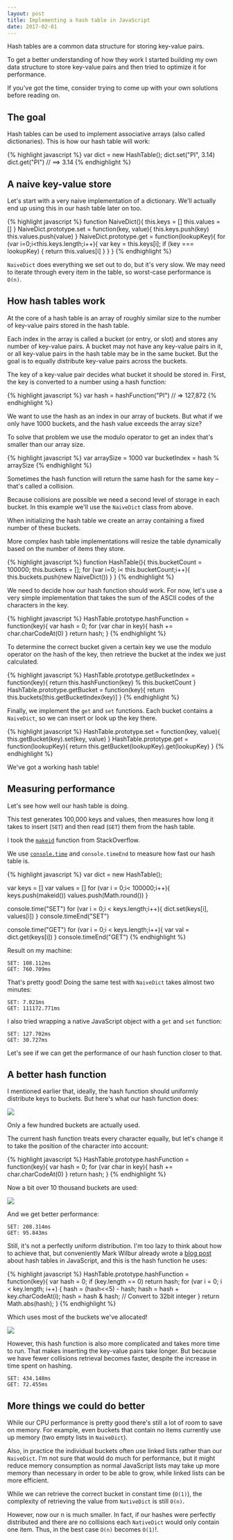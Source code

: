 ```yaml
---
layout: post
title: Implementing a hash table in JavaScript 
date: 2017-02-01
---
```


Hash tables are a common data structure for storing key-value pairs.

To get a better understanding of how they work I started building my own data structure to store key-value pairs and then tried to optimize it for performance.

If you've got the time, consider trying to come up with your own solutions before reading on.

## The goal

Hash tables can be used to implement associative arrays (also called dictionaries). This is how our hash table will work:

{% highlight javascript %}
var dict = new HashTable();
dict.set("PI", 3.14)
dict.get("PI") // ==> 3.14
{% endhighlight %}

## A naive key-value store

Let's start with a very naive implementation of a dictionary. We'll actually end up using this in our hash table later on too.

{% highlight javascript %}
function NaiveDict(){
    this.keys = []
    this.values = []
}
NaiveDict.prototype.set = function(key, value){
    this.keys.push(key)
    this.values.push(value)
}
NaiveDict.prototype.get = function(lookupKey){
    for (var i=0;i<this.keys.length;i++){
        var key = this.keys[i];
        if (key === lookupKey) {
            return this.values[i]
        }
    }
}
{% endhighlight %}
<!-- > -->

`NaiveDict` does everything we set out to do, but it's very slow. We may need to iterate through every item in the table, so worst-case performance is `O(n)`.

## How hash tables work

At the core of a hash table is an array of roughly similar size to the number of key-value pairs stored in the hash table.

Each index in the array is called a bucket (or entry, or slot) and stores any number of key-value pairs. A bucket may not have any key-value pairs in it, or all key-value pairs in the hash table may be in the same bucket. But the goal is to equally distribute key-value pairs across the buckets.

The key of a key-value pair decides what bucket it should be stored in. First, the key is converted to a number using a hash function:

{% highlight javascript %}
var hash = hashFunction("PI") // => 127,872
{% endhighlight %}

We want to use the hash as an index in our array of buckets. But what if we only have 1000 buckets, and the hash value exceeds the array size?

To solve that problem we use the modulo operator to get an index that's smaller than our array size.

{% highlight javascript %}
var arraySize = 1000
var bucketIndex = hash % arraySize
{% endhighlight %}

Sometimes the hash function will return the same hash for the same key – that's called a collision.

Because collisions are possible we need a second level of storage in each bucket. In this example we'll use the `NaiveDict` class from above.

When initializing the hash table we create an array containing a fixed number of these buckets.

More complex hash table implementations will resize the table dynamically based on the number of items they store.

{% highlight javascript %}
function HashTable(){
    this.bucketCount = 100000;
    this.buckets = [];
    for (var i=0; i< this.bucketCount;i++){
        this.buckets.push(new NaiveDict())
    }
}
{% endhighlight %}

We need to decide how our hash function should work. For now, let's use a very simple implementation that takes the sum of the ASCII codes of the characters in the key.

{% highlight javascript %}
HashTable.prototype.hashFunction = function(key){
    var hash = 0;
    for (var char in key){
        hash += char.charCodeAt(0)
    }
    return hash;
}
{% endhighlight %}

To determine the correct bucket given a certain key we use the modulo operator on the hash of the key, then retrieve the bucket at the index we just calculated.

{% highlight javascript %}
HashTable.prototype.getBucketIndex = function(key){
    return this.hashFunction(key) % this.bucketCount
}
HashTable.prototype.getBucket = function(key){
    return this.buckets[this.getBucketIndex(key)]
}
{% endhighlight %}

Finally, we implement the `get` and `set` functions. Each bucket contains a `NaiveDict`, so we can insert or look up the key there.

{% highlight javascript %}
HashTable.prototype.set = function(key, value){
   this.getBucket(key).set(key, value)
}
HashTable.prototype.get = function(lookupKey){
    return this.getBucket(lookupKey).get(lookupKey)
}
{% endhighlight %}

We've got a working hash table!

## Measuring performance

Let's see how well our hash table is doing.

This test generates 100,000 keys and values, then measures how long it takes to insert (`SET`) and then read (`GET`) them from the hash table.

I took the [`makeid`](http://stackoverflow.com/a/1349426/1290545) function from StackOverflow.

We use [`console.time`](https://developer.mozilla.org/en-US/docs/Web/API/Console/time) and `console.timeEnd` to measure how fast our hash table is.

{% highlight javascript %}
var dict = new HashTable();

var keys = []
var values = []
for (var i = 0;i< 100000;i++){
    keys.push(makeid())
    values.push(Math.round())
}

console.time("SET")
for (var i = 0;i < keys.length;i++){
    dict.set(keys[i], values[i])
}
console.timeEnd("SET")

console.time("GET")
for (var i = 0;i < keys.length;i++){
    var val = dict.get(keys[i])
}
console.timeEnd("GET")
{% endhighlight %}

Result on my machine:

```
SET: 108.112ms
GET: 760.709ms
```

That's pretty good! Doing the same test with `NaiveDict` takes almost two minutes:

```
SET: 7.021ms
GET: 111172.771ms
```

I also tried wrapping a native JavaScript object with a `get` and `set` function:

```
SET: 127.702ms
GET: 30.727ms
```

Let's see if we can get the performance of our hash function closer to that.

## A better hash function

I mentioned earlier that, ideally, the hash function should uniformly distribute keys to buckets. But here's what our hash function does:

![](/img/blog/hash-table/non-uniform-hash-distribution.png)

Only a few hundred buckets are actually used.

The current hash function treats every character equally, but let's change it to take the position of the character into account:

{% highlight javascript %}
HashTable.prototype.hashFunction = function(key){
    var hash = 0;
    for (var char in key){
        hash += char.charCodeAt(0)
    }
    return hash;
}
{% endhighlight %}

Now a bit over 10 thousand buckets are used:

![](/img/blog/hash-table/more-buckets-used.png)

And we get better performance:

```
SET: 208.314ms
GET: 95.843ms
```

Still, it's not a perfectly uniform distribution. I'm too lazy to think about how to achieve that, but conveniently Mark Wilbur already wrote a [blog post](http://logicmason.com/2013/how-to-implement-a-hash-table/) about hash tables in JavaScript, and this is the hash function he uses:

{% highlight javascript %}
HashTable.prototype.hashFunction = function(key){
    var hash = 0;
    if (key.length == 0) return hash;
    for (var i = 0; i < key.length; i++) {
        hash = (hash<<5) - hash;
        hash = hash + key.charCodeAt(i);
        hash = hash & hash; // Convert to 32bit integer
    }
    return Math.abs(hash);
}
{% endhighlight %}

Which uses most of the buckets we've allocated!

![](/img/blog/hash-table/uniform-distribution.png)

However, this hash function is also more complicated and takes more time to run. That makes inserting the key-value pairs take longer. But because we have fewer collisions retrieval becomes faster, despite the increase in time spent on hashing.

```
SET: 434.148ms
GET: 72.455ms
```

## More things we could do better

While our CPU performance is pretty good there's still a lot of room to save on memory. For example, even buckets that contain no items currently use up memory (two empty lists in `NaiveDict`).

Also, in practice the individual buckets often use linked lists rather than our `NaiveDict`. I'm not sure that would do much for performance, but it might reduce memory consumption as normal JavaScript lists may take up more memory than necessary in order to be able to grow, while linked lists can be more efficient.

While we can retrieve the correct bucket in constant time (`O(1)`), the complexity of retrieving the value from `NativeDict` is still `O(n)`.

However, now our n is much smaller. In fact, if our hashes were perfectly distributed and there are no collisions each `NativeDict` would only contain one item. Thus, in the best case `O(n)` becomes `O(1)`!.